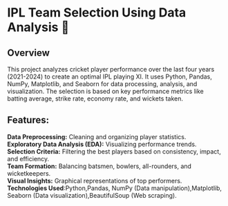 # IPL Team Selection Using Data Analysis 🏏
## Overview
This project analyzes cricket player performance over the last four years (2021-2024) to create an optimal IPL playing XI. It uses Python, Pandas, NumPy, Matplotlib, and Seaborn for data processing, analysis, and visualization. The selection is based on key performance metrics like batting average, strike rate, economy rate, and wickets taken.

## Features: 
**Data Preprocessing:** Cleaning and organizing player statistics.<br>
**Exploratory Data Analysis (EDA):** Visualizing performance trends.<br>
**Selection Criteria:** Filtering the best players based on consistency, impact, and efficiency.<br>
**Team Formation:** Balancing batsmen, bowlers, all-rounders, and wicketkeepers.<br>
**Visual Insights:** Graphical representations of top performers.<br>
**Technologies Used**:Python,Pandas, NumPy (Data manipulation),Matplotlib, Seaborn (Data visualization),BeautifulSoup (Web scraping).<br>
